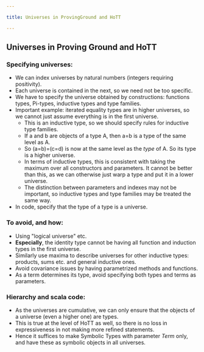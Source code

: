 ```yaml
---

title: Universes in ProvingGround and HoTT

---
```


## Universes in Proving Ground and HoTT

### Specifying universes:

* We can index universes by natural numbers (integers requiring positivity).
* Each universe is contained in the next, so we need not be too specific.
* We have to specify the universe obtained by constructions: functions types, Pi-types, inductive types and type families.
* Important example: iterated equality types are in higher universes, so we cannot just assume everything is in the first universe.
    - This  is an inductive type, so we should specify rules for inductive type families. 
    - If a and b are objects of a type A, then a=b is a type of the same level as A.
    - So (a=b)=(c=d) is now at the same level as the _type_ of A. So its type is a higher universe.
    - In terms of inductive types, this is consistent with taking the maximum over all constructors and parameters. It cannot be better than this, as we can otherwise just warp a type and put it in a lower universe.
    - The distinction between parameters and indexes may not be important, so inductive types and type families may be treated the same way.
* In code, specify that the type of a type is a universe.

### To avoid, and how:

* Using "logical universe" etc.
* __Especially__, the identity type cannot be  having all function and induction types in the first universe.
* Similarly use maxima to describe universes for other inductive types: products, sums etc. and general inductive ones.
* Avoid covariance issues  by having parametrized methods and functions.
* As a term determines its type, avoid specifying both types and terms as parameters.

### Hierarchy and scala code:

* As the universes are cumulative, we can only ensure that the  objects of a universe (even a higher one) are types.
* This is true at the  level of HoTT as well, so there is no loss in expressiveness in not making more refined  statements.
* Hence it suffices to make Symbolic Types with parameter _Term_ only, and have these as symbolic objects in all universes.